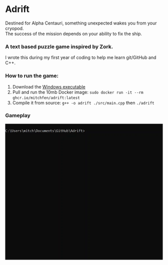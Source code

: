 
# Adrift

Destined for Alpha Centauri, something unexpected wakes you from your cryopod.  
The success of the mission depends on your ability to fix the ship.

### A text based puzzle game inspired by Zork.
I wrote this during my first year of coding to help me learn git/GitHub and C++.


### How to run the game:
1) Download the [Windows executable](https://github.com/mitchfen/Adrift/releases/tag/v1.0)
2) Pull and run the 10mb Docker image: `sudo docker run -it --rm ghcr.io/mitchfen/adrift:latest`
3) Compile it from source: `g++ -o adrift ./src/main.cpp` then `./adrift`

### Gameplay

![adrift gif](./screenshots/adrift_gif.gif)
